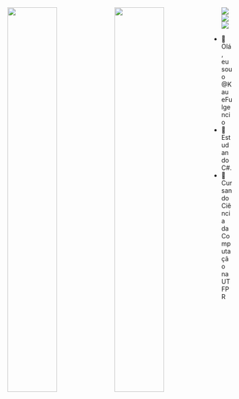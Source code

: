 <img align="left"  width="47%"  src="https://github-readme-stats.vercel.app/api?username=KaueFulgencio&show_icons=true&theme=radical" />

<img align="left" width="47%" src="https://github-readme-stats.vercel.app/api/top-langs/?username=KaueFulgencio&layout=compact" />

<img align="left" src="https://img.shields.io/badge/javascript-%23323330.svg?style=for-the-badge&logo=javascript&logoColor=%23F7DF1E" />

<img align="left" src="https://img.shields.io/badge/python-3670A0?style=for-the-badge&logo=python&logoColor=ffdd54" />

<img src="https://img.shields.io/badge/vuejs-%2335495e.svg?style=for-the-badge&logo=vuedotjs&logoColor=%234FC08D" />

- 👋 Olá, eu sou o @KaueFulgencio
- 👀 Estudando C#.
- 🌱 Cursando Ciência da Computação na UTFPR


